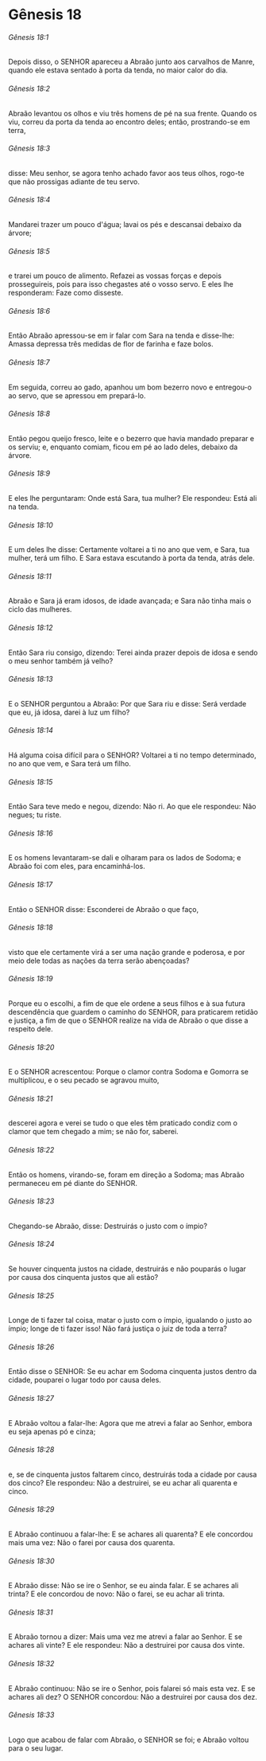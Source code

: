 # Gênesis 18

###### Gênesis 18:1

Depois disso, o SENHOR apareceu a Abraão junto aos carvalhos de Manre, quando ele estava sentado à porta da tenda, no maior calor do dia.

###### Gênesis 18:2

Abraão levantou os olhos e viu três homens de pé na sua frente. Quando os viu, correu da porta da tenda ao encontro deles; então, prostrando-se em terra,

###### Gênesis 18:3

disse: Meu senhor, se agora tenho achado favor aos teus olhos, rogo-te que não prossigas adiante de teu servo.

###### Gênesis 18:4

Mandarei trazer um pouco d'água; lavai os pés e descansai debaixo da árvore;

###### Gênesis 18:5

e trarei um pouco de alimento. Refazei as vossas forças e depois prosseguireis, pois para isso chegastes até o vosso servo. E eles lhe responderam: Faze como disseste.

###### Gênesis 18:6

Então Abraão apressou-se em ir falar com Sara na tenda e disse-lhe: Amassa depressa três medidas de flor de farinha e faze bolos.

###### Gênesis 18:7

Em seguida, correu ao gado, apanhou um bom bezerro novo e entregou-o ao servo, que se apressou em prepará-lo.

###### Gênesis 18:8

Então pegou queijo fresco, leite e o bezerro que havia mandado preparar e os serviu; e, enquanto comiam, ficou em pé ao lado deles, debaixo da árvore.

###### Gênesis 18:9

E eles lhe perguntaram: Onde está Sara, tua mulher? Ele respondeu: Está ali na tenda.

###### Gênesis 18:10

E um deles lhe disse: Certamente voltarei a ti no ano que vem, e Sara, tua mulher, terá um filho. E Sara estava escutando à porta da tenda, atrás dele.

###### Gênesis 18:11

Abraão e Sara já eram idosos, de idade avançada; e Sara não tinha mais o ciclo das mulheres.

###### Gênesis 18:12

Então Sara riu consigo, dizendo: Terei ainda prazer depois de idosa e sendo o meu senhor também já velho?

###### Gênesis 18:13

E o SENHOR perguntou a Abraão: Por que Sara riu e disse: Será verdade que eu, já idosa, darei à luz um filho?

###### Gênesis 18:14

Há alguma coisa difícil para o SENHOR? Voltarei a ti no tempo determinado, no ano que vem, e Sara terá um filho.

###### Gênesis 18:15

Então Sara teve medo e negou, dizendo: Não ri. Ao que ele respondeu: Não negues; tu riste.

###### Gênesis 18:16

E os homens levantaram-se dali e olharam para os lados de Sodoma; e Abraão foi com eles, para encaminhá-los.

###### Gênesis 18:17

Então o SENHOR disse: Esconderei de Abraão o que faço,

###### Gênesis 18:18

visto que ele certamente virá a ser uma nação grande e poderosa, e por meio dele todas as nações da terra serão abençoadas?

###### Gênesis 18:19

Porque eu o escolhi, a fim de que ele ordene a seus filhos e à sua futura descendência que guardem o caminho do SENHOR, para praticarem retidão e justiça, a fim de que o SENHOR realize na vida de Abraão o que disse a respeito dele.

###### Gênesis 18:20

E o SENHOR acrescentou: Porque o clamor contra Sodoma e Gomorra se multiplicou, e o seu pecado se agravou muito,

###### Gênesis 18:21

descerei agora e verei se tudo o que eles têm praticado condiz com o clamor que tem chegado a mim; se não for, saberei.

###### Gênesis 18:22

Então os homens, virando-se, foram em direção a Sodoma; mas Abraão permaneceu em pé diante do SENHOR.

###### Gênesis 18:23

Chegando-se Abraão, disse: Destruirás o justo com o ímpio?

###### Gênesis 18:24

Se houver cinquenta justos na cidade, destruirás e não pouparás o lugar por causa dos cinquenta justos que ali estão?

###### Gênesis 18:25

Longe de ti fazer tal coisa, matar o justo com o ímpio, igualando o justo ao ímpio; longe de ti fazer isso! Não fará justiça o juiz de toda a terra?

###### Gênesis 18:26

Então disse o SENHOR: Se eu achar em Sodoma cinquenta justos dentro da cidade, pouparei o lugar todo por causa deles.

###### Gênesis 18:27

E Abraão voltou a falar-lhe: Agora que me atrevi a falar ao Senhor, embora eu seja apenas pó e cinza;

###### Gênesis 18:28

e, se de cinquenta justos faltarem cinco, destruirás toda a cidade por causa dos cinco? Ele respondeu: Não a destruirei, se eu achar ali quarenta e cinco.

###### Gênesis 18:29

E Abraão continuou a falar-lhe: E se achares ali quarenta? E ele concordou mais uma vez: Não o farei por causa dos quarenta.

###### Gênesis 18:30

E Abraão disse: Não se ire o Senhor, se eu ainda falar. E se achares ali trinta? E ele concordou de novo: Não o farei, se eu achar ali trinta.

###### Gênesis 18:31

E Abraão tornou a dizer: Mais uma vez me atrevi a falar ao Senhor. E se achares ali vinte? E ele respondeu: Não a destruirei por causa dos vinte.

###### Gênesis 18:32

E Abraão continuou: Não se ire o Senhor, pois falarei só mais esta vez. E se achares ali dez? O SENHOR concordou: Não a destruirei por causa dos dez.

###### Gênesis 18:33

Logo que acabou de falar com Abraão, o SENHOR se foi; e Abraão voltou para o seu lugar.

